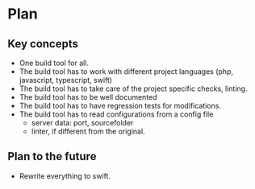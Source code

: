 # Plan

## Key concepts

* One build tool for all.
* The build tool has to work with different project languages
  (php, javascript, typescript, swift)
* The build tool has to take care of the project specific checks, linting.
* The build tool has to be well documented
* The build tool has to have regression tests for modifications.
* The build tool has to read configurations from a config file
  * server data: port, sourcefolder
  * linter, if different from the original.

## Plan to the future

* Rewrite everything to swift.
